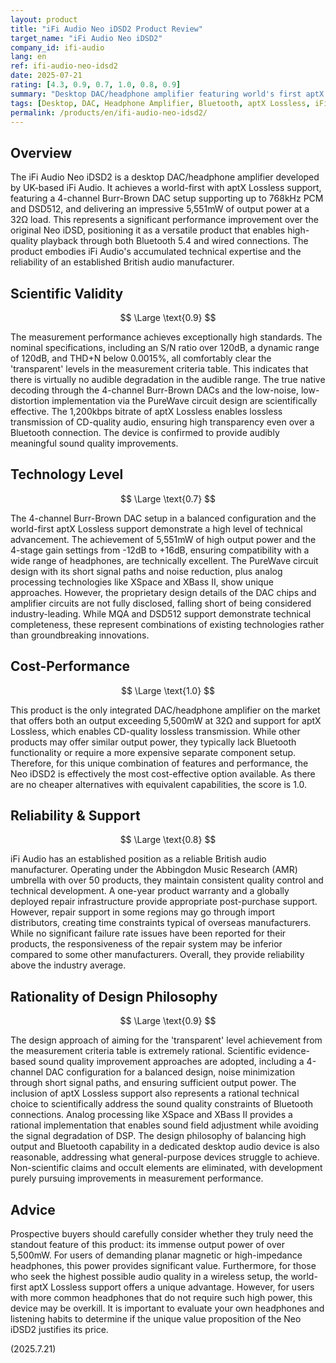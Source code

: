 ```yaml
---
layout: product
title: "iFi Audio Neo iDSD2 Product Review"
target_name: "iFi Audio Neo iDSD2"
company_id: ifi-audio
lang: en
ref: ifi-audio-neo-idsd2
date: 2025-07-21
rating: [4.3, 0.9, 0.7, 1.0, 0.8, 0.9]
summary: "Desktop DAC/headphone amplifier featuring world's first aptX Lossless support. Delivers excellent cost-performance due to its unique value proposition of unparalleled high power and advanced Bluetooth capabilities."
tags: [Desktop, DAC, Headphone Amplifier, Bluetooth, aptX Lossless, iFi Audio, High Power]
permalink: /products/en/ifi-audio-neo-idsd2/
---
```


## Overview

The iFi Audio Neo iDSD2 is a desktop DAC/headphone amplifier developed by UK-based iFi Audio. It achieves a world-first with aptX Lossless support, featuring a 4-channel Burr-Brown DAC setup supporting up to 768kHz PCM and DSD512, and delivering an impressive 5,551mW of output power at a 32Ω load. This represents a significant performance improvement over the original Neo iDSD, positioning it as a versatile product that enables high-quality playback through both Bluetooth 5.4 and wired connections. The product embodies iFi Audio's accumulated technical expertise and the reliability of an established British audio manufacturer.

## Scientific Validity

$$ \Large \text{0.9} $$

The measurement performance achieves exceptionally high standards. The nominal specifications, including an S/N ratio over 120dB, a dynamic range of 120dB, and THD+N below 0.0015%, all comfortably clear the 'transparent' levels in the measurement criteria table. This indicates that there is virtually no audible degradation in the audible range. The true native decoding through the 4-channel Burr-Brown DACs and the low-noise, low-distortion implementation via the PureWave circuit design are scientifically effective. The 1,200kbps bitrate of aptX Lossless enables lossless transmission of CD-quality audio, ensuring high transparency even over a Bluetooth connection. The device is confirmed to provide audibly meaningful sound quality improvements.

## Technology Level

$$ \Large \text{0.7} $$

The 4-channel Burr-Brown DAC setup in a balanced configuration and the world-first aptX Lossless support demonstrate a high level of technical advancement. The achievement of 5,551mW of high output power and the 4-stage gain settings from -12dB to +16dB, ensuring compatibility with a wide range of headphones, are technically excellent. The PureWave circuit design with its short signal paths and noise reduction, plus analog processing technologies like XSpace and XBass II, show unique approaches. However, the proprietary design details of the DAC chips and amplifier circuits are not fully disclosed, falling short of being considered industry-leading. While MQA and DSD512 support demonstrate technical completeness, these represent combinations of existing technologies rather than groundbreaking innovations.

## Cost-Performance

$$ \Large \text{1.0} $$

This product is the only integrated DAC/headphone amplifier on the market that offers both an output exceeding 5,500mW at 32Ω and support for aptX Lossless, which enables CD-quality lossless transmission. While other products may offer similar output power, they typically lack Bluetooth functionality or require a more expensive separate component setup. Therefore, for this unique combination of features and performance, the Neo iDSD2 is effectively the most cost-effective option available. As there are no cheaper alternatives with equivalent capabilities, the score is 1.0.

## Reliability & Support

$$ \Large \text{0.8} $$

iFi Audio has an established position as a reliable British audio manufacturer. Operating under the Abbingdon Music Research (AMR) umbrella with over 50 products, they maintain consistent quality control and technical development. A one-year product warranty and a globally deployed repair infrastructure provide appropriate post-purchase support. However, repair support in some regions may go through import distributors, creating time constraints typical of overseas manufacturers. While no significant failure rate issues have been reported for their products, the responsiveness of the repair system may be inferior compared to some other manufacturers. Overall, they provide reliability above the industry average.

## Rationality of Design Philosophy

$$ \Large \text{0.9} $$

The design approach of aiming for the 'transparent' level achievement from the measurement criteria table is extremely rational. Scientific evidence-based sound quality improvement approaches are adopted, including a 4-channel DAC configuration for a balanced design, noise minimization through short signal paths, and ensuring sufficient output power. The inclusion of aptX Lossless support also represents a rational technical choice to scientifically address the sound quality constraints of Bluetooth connections. Analog processing like XSpace and XBass II provides a rational implementation that enables sound field adjustment while avoiding the signal degradation of DSP. The design philosophy of balancing high output and Bluetooth capability in a dedicated desktop audio device is also reasonable, addressing what general-purpose devices struggle to achieve. Non-scientific claims and occult elements are eliminated, with development purely pursuing improvements in measurement performance.

## Advice

Prospective buyers should carefully consider whether they truly need the standout feature of this product: its immense output power of over 5,500mW. For users of demanding planar magnetic or high-impedance headphones, this power provides significant value. Furthermore, for those who seek the highest possible audio quality in a wireless setup, the world-first aptX Lossless support offers a unique advantage. However, for users with more common headphones that do not require such high power, this device may be overkill. It is important to evaluate your own headphones and listening habits to determine if the unique value proposition of the Neo iDSD2 justifies its price.

(2025.7.21)
